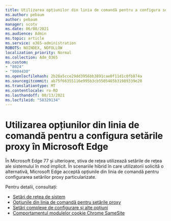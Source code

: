 ```yaml
---
title: Utilizarea opțiunilor din linia de comandă pentru a configura setările proxy în Microsoft Edge
ms.author: pebaum
author: pebaum
manager: scotv
ms.date: 06/08/2021
ms.audience: Admin
ms.topic: article
ms.service: o365-administration
ROBOTS: NOINDEX, NOFOLLOW
localization_priority: Normal
ms.collection: Adm_O365
ms.custom:
- "8024"
- "9004430"
ms.openlocfilehash: 2b28a5cce29dd3956bb3891cae0f11d1c0fb874a
ms.sourcegitcommit: ab75f66355116e995b3cb5505465b31989339e28
ms.translationtype: MT
ms.contentlocale: ro-RO
ms.lasthandoff: 08/13/2021
ms.locfileid: "58329134"
---
```

# <a name="use-command-line-options-to-configure-proxy-settings-in-microsoft-edge"></a>Utilizarea opțiunilor din linia de comandă pentru a configura setările proxy în Microsoft Edge

În Microsoft Edge 77 și ulterioare, stiva de rețea utilizează setările de rețea ale sistemului în mod implicit. În scenariile hibrid în care utilizatorii solicită o alternativă, Microsoft Edge acceptă opțiunile din linia de comandă pentru configurarea setărilor proxy particularizate. 

Pentru detalii, consultați:

- [Setări de rețea de sistem](https://docs.microsoft.com/deployedge/edge-learnmore-cmdline-options-proxy-settings#system-network-settings)
- [Opțiunile din linia de comandă pentru setările proxy](https://docs.microsoft.com/deployedge/edge-learnmore-cmdline-options-proxy-settings#system-network-settings)
- [Setări complexe de configurare și alte opțiuni](https://go.microsoft.com/fwlink/?linkid=2134293)
- [Comportamentul modulelor cookie Chrome SameSite](https://docs.microsoft.com/office365/troubleshoot/miscellaneous/chrome-behavior-affects-applications)